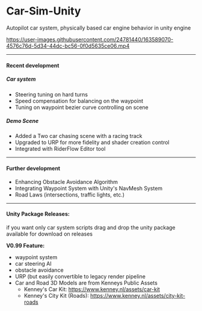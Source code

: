 # Car-Sim-Unity
Autopilot car system, physically based car engine behavior in unity engine 
    
https://user-images.githubusercontent.com/24781440/163589070-4576c76d-5d34-44dc-bc56-0f0d5635ce06.mp4


------------------------
#### Recent development
##### Car system
- Steering tuning on hard turns
- Speed compensation for balancing on the waypoint
- Tuning on waypoint bezier curve controlling on scene

##### Demo Scene
- Added a Two car chasing scene with a racing track
- Upgraded to URP for more fidelity and shader creation control
- Integrated with RiderFlow Editor tool
-----------------------
#### Further development
- Enhancing Obstacle Avoidance Algorithm
- Integrating Waypoint System with Unity's NavMesh System
- Road Laws (intersections, traffic lights, etc.)

----------------------------
#### Unity Package Releases:

if you want only car system scripts drag and drop the unity package available for download on releases

**V0.99 Feature:**
- waypoint system
- car steering AI
- obstacle avoidance
- URP (but easily convertible to legacy render pipeline
- Car and Road 3D Models are from Kenneys Public Assets
    - Kenney's Car Kit: https://www.kenney.nl/assets/car-kit
    - Kenney's City Kit (Roads): https://www.kenney.nl/assets/city-kit-roads

